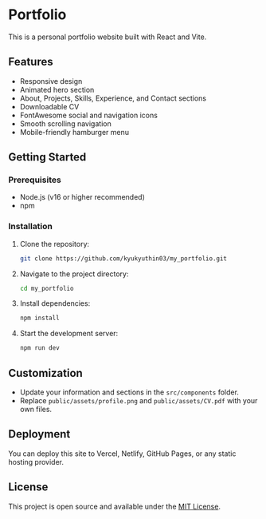 # Portfolio

This is a personal portfolio website built with React and Vite.

## Features
- Responsive design
- Animated hero section
- About, Projects, Skills, Experience, and Contact sections
- Downloadable CV
- FontAwesome social and navigation icons
- Smooth scrolling navigation
- Mobile-friendly hamburger menu

## Getting Started

### Prerequisites
- Node.js (v16 or higher recommended)
- npm

### Installation
1. Clone the repository:
   ```sh
   git clone https://github.com/kyukyuthin03/my_portfolio.git
   ```
2. Navigate to the project directory:
   ```sh
   cd my_portfolio
   ```
3. Install dependencies:
   ```sh
   npm install
   ```
4. Start the development server:
   ```sh
   npm run dev
   ```

## Customization
- Update your information and sections in the `src/components` folder.
- Replace `public/assets/profile.png` and `public/assets/CV.pdf` with your own files.

## Deployment
You can deploy this site to Vercel, Netlify, GitHub Pages, or any static hosting provider.

## License
This project is open source and available under the [MIT License](LICENSE).
